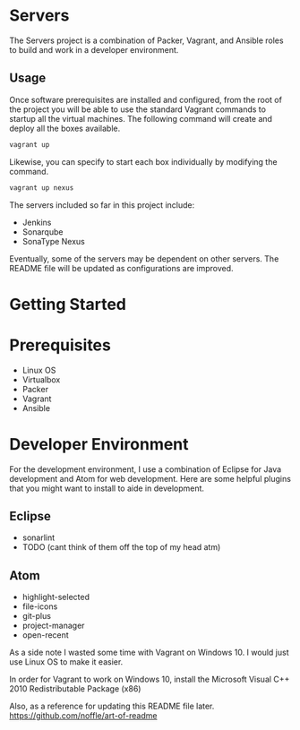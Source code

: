 # Servers

The Servers project is a combination of Packer, Vagrant, and Ansible roles to build and work in a developer environment.

## Usage

Once software prerequisites are installed and configured, from the root of the project you will be able to use the standard Vagrant commands to startup all the virtual machines. The following command will create and deploy all the boxes available.

```bash
vagrant up
```

Likewise, you can specify to start each box individually by modifying the command.

```bash
vagrant up nexus
```

The servers included so far in this project include:

- Jenkins
- Sonarqube
- SonaType Nexus

Eventually, some of the servers may be dependent on other servers. The README file will be updated as configurations are improved.

# Getting Started

# Prerequisites

- Linux OS
- Virtualbox
- Packer
- Vagrant
- Ansible

# Developer Environment

For the development environment, I use a combination of Eclipse for Java development and Atom for web development. Here are some helpful plugins that you might want to install to aide in development.

## Eclipse

- sonarlint
- TODO (cant think of them off the top of my head atm)

## Atom

- highlight-selected
- file-icons
- git-plus
- project-manager
- open-recent


As a side note I wasted some time with Vagrant on Windows 10. I would just use Linux OS to make it easier.

In order for Vagrant to work on Windows 10, install the Microsoft Visual C++ 2010 Redistributable Package (x86)


Also, as a reference for updating this README file later.
https://github.com/noffle/art-of-readme


